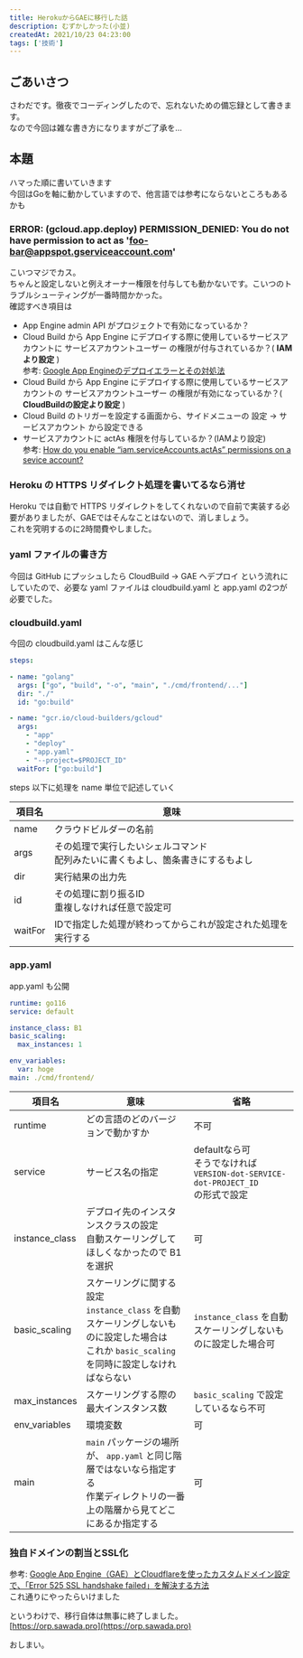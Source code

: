 ```yaml
---
title: HerokuからGAEに移行した話
description: むずかしかった(小並)
createdAt: 2021/10/23 04:23:00
tags: ['技術']
---
```


## ごあいさつ

さわだです。徹夜でコーディングしたので、忘れないための備忘録として書きます。  
なので今回は雑な書き方になりますがご了承を…

## 本題

ハマった順に書いていきます  
今回はGoを軸に動かしていますので、他言語では参考にならないところもあるかも

### ERROR: (gcloud.app.deploy) PERMISSION_DENIED: You do not have permission to act as 'foo-bar@appspot.gserviceaccount.com'

こいつマジでカス。  
ちゃんと設定しないと例えオーナー権限を付与しても動かないです。こいつのトラブルシューティングが一番時間かかった。  
確認すべき項目は

- App Engine admin API がプロジェクトで有効になっているか？
- Cloud Build から App Engine にデプロイする際に使用しているサービスアカウントに サービスアカウントユーザー の権限が付与されているか？( **IAMより設定** )  
参考: [Google App Engineのデプロイエラーとその対処法](https://zenn.dev/catnose99/scraps/87846cb2fdf8ad#comment-848cc591a94d58)
- Cloud Build から App Engine にデプロイする際に使用しているサービスアカウントの サービスアカウントユーザー の権限が有効になっているか？( **CloudBuildの設定より設定** )
- Cloud Build のトリガーを設定する画面から、サイドメニューの 設定 → サービスアカウント から設定できる
- サービスアカウントに actAs 権限を付与しているか？(IAMより設定)  
参考: [How do you enable “iam.serviceAccounts.actAs” permissions on a sevice account?](https://stackoverflow.com/questions/61334524/how-do-you-enable-iam-serviceaccounts-actas-permissions-on-a-sevice-account/61336174)

### Heroku の HTTPS リダイレクト処理を書いてるなら消せ

Heroku では自動で HTTPS リダイレクトをしてくれないので自前で実装する必要がありましたが、GAEではそんなことはないので、消しましょう。  
これを究明するのに2時間費やしました。

### yaml ファイルの書き方

今回は GitHub にプッシュしたら CloudBuild → GAE へデプロイ という流れにしていたので、必要な yaml ファイルは cloudbuild.yaml と app.yaml の2つが必要でした。

### cloudbuild.yaml

今回の cloudbuild.yaml はこんな感じ

```yaml
steps:

- name: "golang"
  args: ["go", "build", "-o", "main", "./cmd/frontend/..."]
  dir: "./"
  id: "go:build"

- name: "gcr.io/cloud-builders/gcloud"
  args:
    - "app"
    - "deploy"
    - "app.yaml"
    - "--project=$PROJECT_ID"
  waitFor: ["go:build"]
```

steps 以下に処理を name 単位で記述していく

| 項目名     | 意味                                          |
|---------|---------------------------------------------|
| name    | クラウドビルダーの名前                                 |
| args    | その処理で実行したいシェルコマンド<br>配列みたいに書くもよし、箇条書きにするもよし |
| dir     | 実行結果の出力先                                    |
| id      | その処理に割り振るID<br>重複しなければ任意で設定可                |
| waitFor | IDで指定した処理が終わってからこれが設定された処理を実行する             |

### app.yaml

app.yaml も公開

```yaml
runtime: go116
service: default

instance_class: B1
basic_scaling:
  max_instances: 1

env_variables:
  var: hoge
main: ./cmd/frontend/
```

| 項目名            | 意味                                                                                              | 省略                                                                      |
|----------------|-------------------------------------------------------------------------------------------------|-------------------------------------------------------------------------|
| runtime        | どの言語のどのバージョンで動かすか                                                                               | 不可                                                                      |
| service        | サービス名の指定                                                                                        | defaultなら可<br>そうでなければ<br>`VERSION-dot-SERVICE-dot-PROJECT_ID`<br>の形式で設定 |
| instance_class | デプロイ先のインスタンスクラスの設定<br>自動スケーリングしてほしくなかったので B1 を選択                                                | 可                                                                       |
| basic_scaling  | スケーリングに関する設定<br> `instance_class` を自動スケーリングしないものに設定した場合は<br>これか `basic_scaling` を同時に設定しなければならない | `instance_class` を自動スケーリングしないものに設定した場合可                                 |
| max_instances  | スケーリングする際の最大インスタンス数                                                                             | `basic_scaling` で設定しているなら不可                                             |
| env_variables  | 環境変数                                                                                            | 可                                                                       |
| main           | `main` パッケージの場所が、 `app.yaml` と同じ階層ではないなら指定する<br>作業ディレクトリの一番上の階層から見てどこにあるか指定する                   | 可                                                                       |


### 独自ドメインの割当とSSL化

参考: [Google App Engine（GAE）とCloudflareを使ったカスタムドメイン設定で、「Error 525 SSL handshake failed」を解決する方法](https://qiita.com/b95oss/items/e78776aec109d9be66ab)  
これ通りにやったらいけました

というわけで、移行自体は無事に終了しました。  
[https://orp.sawada.pro](https://orp.sawada.pro)

おしまい。
